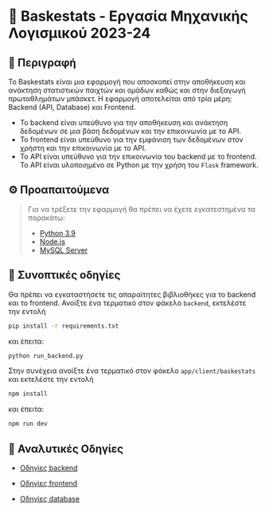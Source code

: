 # 🏀 Baskestats - Εργασία Μηχανικής Λογισμικού 2023-24
## 📘 Περιγραφή
Το Baskestats είναι μια εφαρμογή που αποσκοπεί στην αποθήκευση και ανάκτηση στατιστικών παιχτών και ομάδων καθώς και στην διεξαγωγή πρωταθλημάτων μπάσκετ. Η εφαρμογή αποτελείται από τρία μέρη: Backend (API, Database) και Frontend.
- Το backend είναι υπεύθυνο για την αποθήκευση και ανάκτηση δεδομένων σε μια βάση δεδομένων και την επικοινωνία με το API. 
- Το frontend είναι υπεύθυνο για την εμφάνιση των δεδομένων στον χρήστη και την επικοινωνία με το API. 
- Το API είναι υπεύθυνο για την επικοινωνία του backend με το frontend. Το API είναι υλοποιημένο σε Python με την χρήση του `Flask` framework. 

## ⚙️ Προαπαιτούμενα
> Για να τρέξετε την εφαρμογή θα πρέπει να έχετε εγκατεστημένα τα παρακάτω:
> - [Python 3.9](https://www.python.org/downloads/)
> - [Node.js](https://nodejs.org/en/download/)
> - [MySQL Server](https://dev.mysql.com/downloads/mysql/)

## 🚀 Συνοπτικές οδηγίες
Θα πρέπει να εγκαταστήσετε τις απαραίτητες βιβλιοθήκες για το backend και το frontend. Ανοίξτε ένα τερματικό στον φάκελο `backend`, εκτελέστε την εντολή 
```bash
pip install -r requirements.txt
```
και έπειτα:
```bash
python run_backend.py
```
Στην συνέχεια ανοίξτε ένα τερματικό στον φάκελο `app/client/baskestats` και εκτελέστε την εντολή 
```bash
npm install
```
και έπειτα:
```bash
npm run dev
```
## 📖 Αναλυτικές Οδηγίες
* [Οδηγίες backend](backend/README.md)

* [Οδηγίες frontend](app/README.md)

* [Οδηγίες database](database/README.md)
